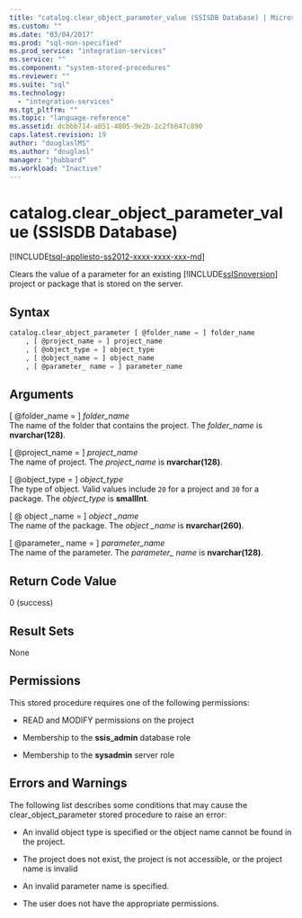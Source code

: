 ```yaml
---
title: "catalog.clear_object_parameter_value (SSISDB Database) | Microsoft Docs"
ms.custom: ""
ms.date: "03/04/2017"
ms.prod: "sql-non-specified"
ms.prod_service: "integration-services"
ms.service: ""
ms.component: "system-stored-procedures"
ms.reviewer: ""
ms.suite: "sql"
ms.technology: 
  - "integration-services"
ms.tgt_pltfrm: ""
ms.topic: "language-reference"
ms.assetid: dcbbb714-a051-4805-9e2b-2c2fb647c890
caps.latest.revision: 19
author: "douglaslMS"
ms.author: "douglasl"
manager: "jhubbard"
ms.workload: "Inactive"
---
```

# catalog.clear_object_parameter_value (SSISDB Database)
[!INCLUDE[tsql-appliesto-ss2012-xxxx-xxxx-xxx-md](../../includes/tsql-appliesto-ss2012-xxxx-xxxx-xxx-md.md)]

  Clears the value of a parameter for an existing [!INCLUDE[ssISnoversion](../../includes/ssisnoversion-md.md)] project or package that is stored on the server.  
  
## Syntax  
  
```sql  
catalog.clear_object_parameter [ @folder_name = ] folder_name   
    , [ @project_name = ] project_name   
    , [ @object_type = ] object_type   
    , [ @object_name = ] object_name   
    , [ @parameter_ name = ] parameter_name  
```  
  
## Arguments  
 [ @folder_name = ] *folder_name*  
 The name of the folder that contains the project. The *folder_name* is **nvarchar(128)**.  
  
 [ @project_name = ] *project_name*  
 The name of project. The *project_name* is **nvarchar(128)**.  
  
 [ @object_type = ] *object_type*  
 The type of object. Valid values include `20` for a project and `30` for a package. The *object_type* is **smallInt**.  
  
 [ @ object _name = ] *object _name*  
 The name of the package. The *object _name* is **nvarchar(260)**.  
  
 [ @parameter_ name = ] *parameter_name*  
 The name of the parameter. The *parameter_ name* is **nvarchar(128)**.  
  
## Return Code Value  
 0 (success)  
  
## Result Sets  
 None  
  
## Permissions  
 This stored procedure requires one of the following permissions:  
  
-   READ and MODIFY permissions on the project  
  
-   Membership to the **ssis_admin** database role  
  
-   Membership to the **sysadmin** server role  
  
## Errors and Warnings  
 The following list describes some conditions that may cause the clear_object_parameter stored procedure to raise an error:  
  
-   An invalid object type is specified or the object name cannot be found in the project.  
  
-   The project does not exist, the project is not accessible, or the project name is invalid  
  
-   An invalid parameter name is specified.  
  
-   The user does not have the appropriate permissions.  
  
  
